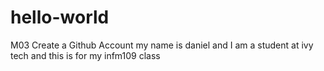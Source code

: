# hello-world
M03 Create a Github Account
my name is daniel and I am a student at ivy tech and this is for my infm109 class
